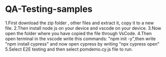 # QA-Testing-samples
1.First download the zip folder , other files and extract it, copy it to a new file.
2.Then install node js on your device and vscode on your device.
3.Now open the folder where you have copied the file through VsCode.
4.Then open terminal in the vscode write this commands: "npm init -y",then write "npm install cypress" and now open cypress by writing "npx cypress open"
5.Select E2E testing and then select pomdemo.cy.js file to run.

